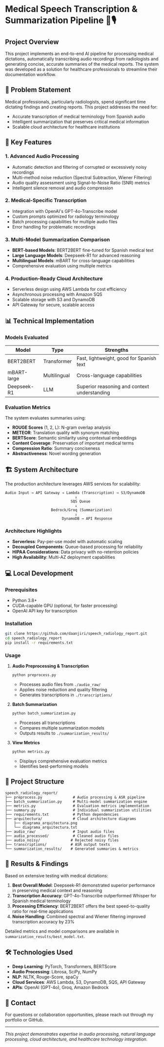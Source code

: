 # Medical Speech Transcription & Summarization Pipeline 🏥🎙️

## Project Overview

This project implements an end-to-end AI pipeline for processing medical dictations, automatically transcribing audio recordings from radiologists and generating concise, accurate summaries of the medical reports. The system was developed as a solution for healthcare professionals to streamline their documentation workflow.

## 🎯 Problem Statement

Medical professionals, particularly radiologists, spend significant time dictating findings and creating reports. This project addresses the need for:
- Accurate transcription of medical terminology from Spanish audio
- Intelligent summarization that preserves critical medical information
- Scalable cloud architecture for healthcare institutions

## 🚀 Key Features

### 1. **Advanced Audio Processing**
- Automatic detection and filtering of corrupted or excessively noisy recordings
- Multi-method noise reduction (Spectral Subtraction, Wiener Filtering)
- Audio quality assessment using Signal-to-Noise Ratio (SNR) metrics
- Intelligent silence removal and audio compression

### 2. **Medical-Specific Transcription**
- Integration with OpenAI's GPT-4o-Transcribe model
- Custom prompts optimized for radiology terminology
- Batch processing capabilities for multiple audio files
- Error handling for problematic recordings

### 3. **Multi-Model Summarization Comparison**
- **BERT-based Models**: BERT2BERT fine-tuned for Spanish medical text
- **Large Language Models**: Deepseek-R1 for advanced reasoning
- **Multilingual Models**: mBART for cross-language capabilities
- Comprehensive evaluation using multiple metrics

### 4. **Production-Ready Cloud Architecture**
- Serverless design using AWS Lambda for cost efficiency
- Asynchronous processing with Amazon SQS
- Scalable storage with S3 and DynamoDB
- API Gateway for secure, scalable access

## 📊 Technical Implementation

### Models Evaluated

| Model | Type | Strengths |
|-------|------|-----------|
| BERT2BERT | Transformer | Fast, lightweight, good for Spanish text |
| mBART-large | Multilingual | Cross-language capabilities |
| Deepseek-R1 | LLM | Superior reasoning and context understanding |

### Evaluation Metrics

The system evaluates summaries using:
- **ROUGE Scores** (1, 2, L): N-gram overlap analysis
- **METEOR**: Translation quality with synonym matching
- **BERTScore**: Semantic similarity using contextual embeddings
- **Content Coverage**: Preservation of important medical terms
- **Compression Ratio**: Summary conciseness
- **Abstractiveness**: Novel wording generation

## 🏗️ System Architecture

The production architecture leverages AWS services for scalability:

```
Audio Input → API Gateway → Lambda (Transcription) → S3/DynamoDB
                                ↓
                              SQS Queue
                                ↓
                     Bedrock/Groq (Summarization)
                                ↓
                          DynamoDB → API Response
```

### Architecture Highlights
- **Serverless**: Pay-per-use model with automatic scaling
- **Decoupled Components**: Queue-based processing for reliability
- **HIPAA Considerations**: Data privacy with no-retention policies
- **High Availability**: Multi-AZ deployment capabilities

## 💻 Local Development

### Prerequisites
- Python 3.8+
- CUDA-capable GPU (optional, for faster processing)
- OpenAI API key for transcription

### Installation

```bash
git clone https://github.com/daanjiri/speech_radiology_report.git
cd speech_radiology_report
pip install -r requirements.txt
```

### Usage

1. **Audio Preprocessing & Transcription**
   ```bash
   python preprocess.py
   ```
   - Processes audio files from `./audio_raw/`
   - Applies noise reduction and quality filtering
   - Generates transcriptions in `./transcriptions/`

2. **Batch Summarization**
   ```bash
   python batch_summarization.py
   ```
   - Processes all transcriptions
   - Compares multiple summarization models
   - Outputs results to `./summarization_results/`

3. **View Metrics**
   ```bash
   python metrics.py
   ```
   - Displays comprehensive evaluation metrics
   - Identifies best-performing models

## 📁 Project Structure

```
speech_radiology_report/
├── preprocess.py              # Audio processing & ASR pipeline
├── batch_summarization.py     # Multi-model summarization engine
├── metrics.py                 # Evaluation metrics implementation
├── summary.py                 # Individual summarization utilities
├── requirements.txt           # Python dependencies
├── arquitectura/              # Cloud architecture diagrams
│   ├── diagrama_arquitectura.png
│   └── diagrama_arquitectura.txt
├── audio_raw/                 # Input audio files
├── audio_processed/           # Cleaned audio files
├── audio_noisy/              # Rejected noisy files
├── transcriptions/           # ASR output texts
└── summarization_results/    # Generated summaries & metrics
```

## 🔬 Results & Findings

Based on extensive testing with medical dictations:

1. **Best Overall Model**: Deepseek-R1 demonstrated superior performance in preserving medical context and reasoning
2. **Transcription Accuracy**: GPT-4o-Transcribe outperformed Whisper for Spanish medical terminology
3. **Processing Efficiency**: BERT2BERT offers the best speed-to-quality ratio for real-time applications
4. **Noise Handling**: Combined spectral and Wiener filtering improved transcription accuracy by 23%

Detailed metrics and model comparisons are available in `summarization_results/best_model.txt`.

## 🛠️ Technologies Used

- **Deep Learning**: PyTorch, Transformers, BERTScore
- **Audio Processing**: Librosa, SciPy, NumPy
- **NLP**: NLTK, Rouge-Score, spaCy
- **Cloud Services**: AWS Lambda, S3, DynamoDB, SQS, API Gateway
- **APIs**: OpenAI (GPT-4o), Groq, Amazon Bedrock


## 🤝 Contact

For questions or collaboration opportunities, please reach out through my portfolio or GitHub.

---

*This project demonstrates expertise in audio processing, natural language processing, cloud architecture, and healthcare technology integration.*